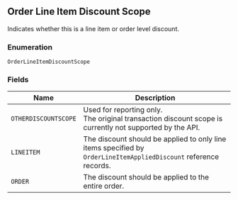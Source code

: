 ## Order Line Item Discount Scope

Indicates whether this is a line item or order level discount.

### Enumeration

`OrderLineItemDiscountScope`

### Fields

| Name | Description |
|  --- | --- |
| `OTHERDISCOUNTSCOPE` | Used for reporting only.<br>The original transaction discount scope is currently not supported by the API. |
| `LINEITEM` | The discount should be applied to only line items specified by<br>`OrderLineItemAppliedDiscount` reference records. |
| `ORDER` | The discount should be applied to the entire order. |

